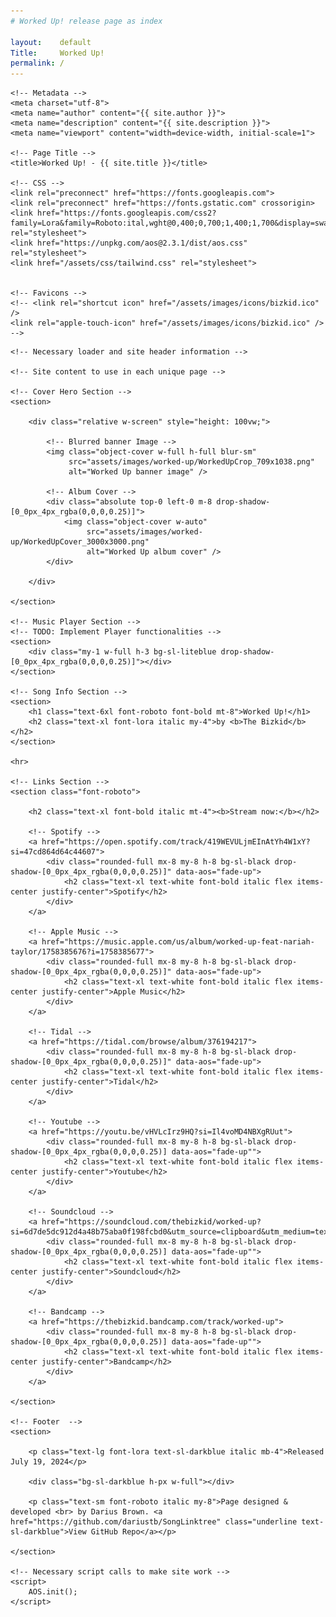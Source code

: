 ```yaml
---
# Worked Up! release page as index

layout:    default
Title:     Worked Up!
permalink: /
---
```

<html lang="en">

<!-- Meta information to call here -->
<head>

    <!-- Metadata -->
    <meta charset="utf-8">
    <meta name="author" content="{{ site.author }}">
    <meta name="description" content="{{ site.description }}">
    <meta name="viewport" content="width=device-width, initial-scale=1">

    <!-- Page Title -->
    <title>Worked Up! - {{ site.title }}</title>

    <!-- CSS -->
    <link rel="preconnect" href="https://fonts.googleapis.com">
    <link rel="preconnect" href="https://fonts.gstatic.com" crossorigin>
    <link href="https://fonts.googleapis.com/css2?family=Lora&family=Roboto:ital,wght@0,400;0,700;1,400;1,700&display=swap" rel="stylesheet">
    <link href="https://unpkg.com/aos@2.3.1/dist/aos.css" rel="stylesheet">
    <link href="/assets/css/tailwind.css" rel="stylesheet">


    <!-- Favicons -->
    <!-- <link rel="shortcut icon" href="/assets/images/icons/bizkid.ico" />
    <link rel="apple-touch-icon" href="/assets/images/icons/bizkid.ico" /> -->

</head>

<body class="bg-sl-bgcolor text-sl-black text-center">

    <!-- Necessary loader and site header information -->

    <!-- Site content to use in each unique page -->

    <!-- Cover Hero Section -->
    <section>
    
        <div class="relative w-screen" style="height: 100vw;">

            <!-- Blurred banner Image -->
            <img class="object-cover w-full h-full blur-sm" 
                 src="assets/images/worked-up/WorkedUpCrop_709x1038.png" 
                 alt="Worked Up banner image" />

            <!-- Album Cover -->
            <div class="absolute top-0 left-0 m-8 drop-shadow-[0_0px_4px_rgba(0,0,0,0.25)]">
                <img class="object-cover w-auto" 
                     src="assets/images/worked-up/WorkedUpCover_3000x3000.png" 
                     alt="Worked Up album cover" />
            </div>
    
        </div>
    
    </section>

    <!-- Music Player Section -->
    <!-- TODO: Implement Player functionalities -->
    <section>
        <div class="my-1 w-full h-3 bg-sl-liteblue drop-shadow-[0_0px_4px_rgba(0,0,0,0.25)]"></div>
    </section>

    <!-- Song Info Section -->
    <section>
        <h1 class="text-6xl font-roboto font-bold mt-8">Worked Up!</h1>
        <h2 class="text-xl font-lora italic my-4">by <b>The Bizkid</b></h2>
    </section>
    
    <hr>

    <!-- Links Section -->
    <section class="font-roboto">
    
        <h2 class="text-xl font-bold italic mt-4"><b>Stream now:</b></h2>

        <!-- Spotify -->
        <a href="https://open.spotify.com/track/419WEVULjmEInAtYh4W1xY?si=47cd864d64c44607">
            <div class="rounded-full mx-8 my-8 h-8 bg-sl-black drop-shadow-[0_0px_4px_rgba(0,0,0,0.25)]" data-aos="fade-up">
                <h2 class="text-xl text-white font-bold italic flex items-center justify-center">Spotify</h2>
            </div>
        </a>

        <!-- Apple Music -->
        <a href="https://music.apple.com/us/album/worked-up-feat-nariah-taylor/1758385676?i=1758385677">
            <div class="rounded-full mx-8 my-8 h-8 bg-sl-black drop-shadow-[0_0px_4px_rgba(0,0,0,0.25)]" data-aos="fade-up">
                <h2 class="text-xl text-white font-bold italic flex items-center justify-center">Apple Music</h2>
            </div>
        </a>

        <!-- Tidal -->
        <a href="https://tidal.com/browse/album/376194217">
            <div class="rounded-full mx-8 my-8 h-8 bg-sl-black drop-shadow-[0_0px_4px_rgba(0,0,0,0.25)]" data-aos="fade-up">
                <h2 class="text-xl text-white font-bold italic flex items-center justify-center">Tidal</h2>
            </div>
        </a>

        <!-- Youtube -->
        <a href="https://youtu.be/vHVLcIrz9HQ?si=Il4voMD4NBXgRUut">
            <div class="rounded-full mx-8 my-8 h-8 bg-sl-black drop-shadow-[0_0px_4px_rgba(0,0,0,0.25)] data-aos="fade-up"">
                <h2 class="text-xl text-white font-bold italic flex items-center justify-center">Youtube</h2>
            </div>
        </a>

        <!-- Soundcloud -->
        <a href="https://soundcloud.com/thebizkid/worked-up?si=6d7de5dc912d4a48b75aba0f198fcbd0&utm_source=clipboard&utm_medium=text&utm_campaign=social_sharing">
            <div class="rounded-full mx-8 my-8 h-8 bg-sl-black drop-shadow-[0_0px_4px_rgba(0,0,0,0.25)] data-aos="fade-up"">
                <h2 class="text-xl text-white font-bold italic flex items-center justify-center">Soundcloud</h2>
            </div>
        </a>

        <!-- Bandcamp -->
        <a href="https://thebizkid.bandcamp.com/track/worked-up">
            <div class="rounded-full mx-8 my-8 h-8 bg-sl-black drop-shadow-[0_0px_4px_rgba(0,0,0,0.25)] data-aos="fade-up"">
                <h2 class="text-xl text-white font-bold italic flex items-center justify-center">Bandcamp</h2>
            </div>
        </a>
    
    </section>

    <!-- Footer  -->
    <section>

        <p class="text-lg font-lora text-sl-darkblue italic mb-4">Released July 19, 2024</p>

        <div class="bg-sl-darkblue h-px w-full"></div>

        <p class="text-sm font-roboto italic my-8">Page designed & developed <br> by Darius Brown. <a href="https://github.com/dariustb/SongLinktree" class="underline text-sl-darkblue">View GitHub Repo</a></p> 
    
    </section>

    <!-- Necessary script calls to make site work -->
    <script>
        AOS.init();
    </script>

</body>

</html>
